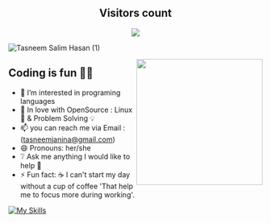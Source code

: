 

<!--<p align="center"> <img src="https://octodex.github.com/images/daftpunktocat-thomas.gif" height="160px" width="160px"> -->
 <p align="center"> 
  <h2 align="center">Visitors count</h2>
</p>
<p align = "center">
  <img src="https://profile-counter.glitch.me/Tasniema/count.svg" />
 </p>

<!-- <img src="https://enzjb729uoc89sx.m.pipedream.net" alt="Most Active GitHub User Rank" align="right"> -->
  
 <!-- <img  src="https://raw.githubusercontent.com/BhuvaneshHingal/BhuvaneshHingal/master/icon/GITHey.gif" width="150px" height="150px"> Bonjour! -->
<!-- <img src="https://raw.githubusercontent.com/BhuvaneshHingal/BhuvaneshHingal/master/icon/Olaf.gif" width="150px" height="150px"> -->
<!--[![Open Source Love](https://badges.frapsoft.com/os/v2/open-source.svg?v=103)](https://github.com/Tasniema) -->

<!-- [![Top Langs](https://github-readme-stats.vercel.app/api/top-langs/?username=Reem-lab)](https://github.com/Reem-lab) -->



<!--<img align="left" height="280" width="400" src="https://media.giphy.com/media/3o7qE1YN7aBOFPRw8E/giphy.gif"> -->

<!--![Tasneem Salim Hasan](https://github.com/Tasniema/Tasniema/assets/142103116/506b210f-1a88-414b-9e48-b680ca8734c8)-->

![Tasneem Salim Hasan (1)](https://github.com/Tasniema/Tasniema/assets/142103116/809f4b2f-3c94-4ca5-97db-2bfdbcb28e4f)



 <img align="right"  width="250px" height="250px" src="https://octocat-generator-assets.githubusercontent.com/my-octocat-1608216254364.png"> 

 ## Coding is fun 🤩💝 
<!--### :handshake: Always happy to help!--> 




- 👀 I’m interested in programing languages 
- 🔸 In love with OpenSource : Linux 🐧 & Problem Solving 💡
- 📫 you can reach me via Email : (tasneemjanina@gmail.com)
- 😄 Pronouns: her/she
- ❔ Ask me anything I would like to help 💯
- ⚡ Fun fact: ☕ I can't start my day without a cup of coffee 'That help me to focus more during working'.


<!---
Tasniema/Tasniema is a ✨ special ✨ repository because its `README.md` (this file) appears on your GitHub profile.
You can click the Preview link to take a look at your changes.
--->


[![My Skills](https://skillicons.dev/icons?i=react,next,vue,javascript,typescript,html,css,scss,bootstrap,tailwindcss,jest,webpack,markdown,figma,vscode,github,netlify,vercel,heroku,bash)](https://skillicons.dev)

<br>
